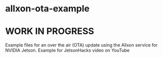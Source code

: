 # allxon-ota-example
# WORK IN PROGRESS
Example files for an over the air (OTA) update using the Allxon service for NVIDIA Jetson. Example for JetsonHacks video on YouTube
